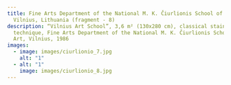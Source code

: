 ```yaml
---
title: Fine Arts Department of the National M. K. Čiurlionis School of Art,
  Vilnius, Lithuania (fragment - 8)
description: “Vilnius Art School”, 3,6 m² (130x280 cm), classical stained glass
  technique, Fine Arts Department of the National M. K. Čiurlionis School of
  Art, Vilnius, 1986
images:
  - image: images/ciurlionio_7.jpg
    alt: "1"
  - alt: "1"
    image: images/ciurlionio_8.jpg
---
```

